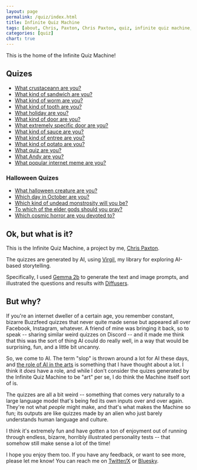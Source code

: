 ```yaml
---
layout: page
permalink: /quiz/index.html
title: Infinite Quiz Machine
tags: [about, Chris, Paxton, Chris Paxton, quiz, infinite quiz machine, LLMs]
categories: [quiz]
chart: true
---
```


This is the home of the Infinite Quiz Machine!

## Quizes 

  - [What crustaceann are you?](/quiz/what-kind-ofcrustacean-are-you/index.html)
  - [What kind of sandwich are you?](/quiz/what-kind-of-sandwich-are-you/index.html)
  - [What kind of worm are you?](/quiz/what-kind-of-worm-are-you/index.html)
  - [What kind of tooth are you?](/quiz/what-kind-of-tooth-are-you/index.html)
  - [What holiday are you?](/quiz/what-holiday-are-you/index.html)
  - [What kind of door are you?](/quiz/what-kind-of-door-are-you/index.html)
  - [What extremely specific door are you?](/quiz/what-extremely-specific-door-are-you/index.html)
  - [What kind of sauce are you?](/quiz/what-kind-of-sauce-are-you/index.html)
  - [What kind of entree are you?](/quiz/what-kind-of-entree-are-you/index.html)
  - [What kind of potato are you?](/quiz/what-kind-of-potato-are-you/index.html)
  - [What quiz are you?](/quiz/what-quiz-are-you/index.html)
  - [What Andy are you?](/quiz/what-andy-are-you/index.html)
  - [What popular internet meme are you?](/quiz/what-popular-internet-meme-are-you/index.html)

### Halloween Quizes
  - [What halloween creature are you?](/quiz/what-halloween-creature-are-you/index.html)
  - [Which day in October are you?](/quiz/which-day-in-october-are-you/index.html)
  - [Which kind of undead monstrosity will you be?](/quiz/which-kind-of-undead-monstrosity-will-you-be/index.html)
  - [To which of the elder gods should you pray?](/quiz/to-which-of-the-elder-gods-should-you-pray/index.html)
  - [Which cosmic horror are you devoted to?](/quiz/which-cosmic-horror-are-you-devoted-to/index.html)

## Ok, but what is it?

This is the Infinite Quiz Machine, a project by me, [Chris Paxton](/about/index.html).

The quizzes are generated by AI, using [Virgil](https://github.com/cpaxton/virgil), my library for exploring AI-based storytelling.

Specifically, I used [Gemma 2b](https://huggingface.co/google/gemma-2b/tree/main) to generate the text and image prompts, and illustrated the questions and results with [Diffusers](https://huggingface.co/docs/diffusers/en/index).

## But why?

If you're an internet dweller of a certain age, you remember constant, bizarre Buzzfeed quizzes that never quite made sense but appeared all over Facebook, Instagram, whatever. A friend of mine was bringing it back, so to speak -- sharing similar weird quizzes on Discord -- and it made me think that this was the sort of thing AI could do really well, in a way that would be surprising, fun, and a little bit uncanny.

So, we come to AI. The term "slop" is thrown around a lot for AI these days, and [the role of AI in the arts](https://itcanthink.substack.com/p/off-topic-what-role-for-ai-in-the) is something that I have thought about a lot. I think it *does* have a role, and while I don't consider the quizes generated by the Infinite Quiz Machine to be "art" per se, I do think the Machine itself sort of is.

The quizzes are all a bit weird -- something that comes very naturally to a large language model that's being fed its own inputs over and over again. They're not what *people* might make, and that's what makes the Machine so fun; its outputs are like quizzes made by an alien who just barely understands human language and culture.

I think it's extremely fun and have gotten a ton of enjoyment out of running through endless, bizarre, horribly illustrated personality tests -- that somehow still make sense a lot of the time!

I hope you enjoy them too. If you have any feedback, or want to see more, please let me know! You can reach me on [Twitter/X](https://twitter.com/chris_j_paxton) or [Bluesky](https://bsky.app/profile/cpaxton.bsky.social).
